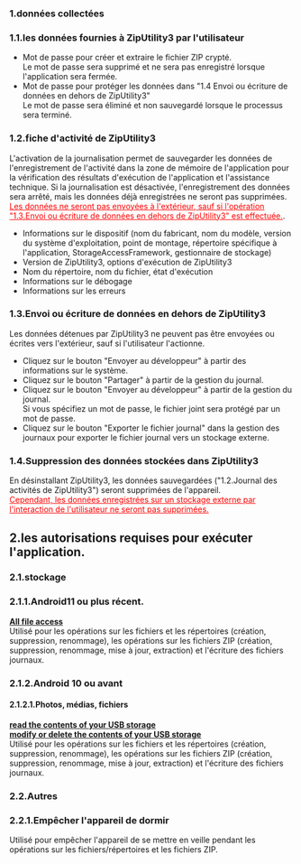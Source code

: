 ### 1.données collectées  
### 1.1.les données fournies à ZipUtility3 par l'utilisateur  

- Mot de passe pour créer et extraire le fichier ZIP crypté.  
Le mot de passe sera supprimé et ne sera pas enregistré lorsque l'application sera fermée.  
- Mot de passe pour protéger les données dans "1.4 Envoi ou écriture de données en dehors de ZipUtility3"  
Le mot de passe sera éliminé et non sauvegardé lorsque le processus sera terminé.  

### 1.2.fiche d'activité de ZipUtility3  

L'activation de la journalisation permet de sauvegarder les données de l'enregistrement de l'activité dans la zone de mémoire de l'application pour la vérification des résultats d'exécution de l'application et l'assistance technique. Si la journalisation est désactivée, l'enregistrement des données sera arrêté, mais les données déjà enregistrées ne seront pas supprimées.  
<span style="color : red ;"><u>Les données ne seront pas envoyées à l'extérieur, sauf si l'opération "1.3.Envoi ou écriture de données en dehors de ZipUtility3" est effectuée.</u></span>.  

- Informations sur le dispositif (nom du fabricant, nom du modèle, version du système d'exploitation, point de montage, répertoire spécifique à l'application, StorageAccessFramework, gestionnaire de stockage)  
- Version de ZipUtility3, options d'exécution de ZipUtility3  
- Nom du répertoire, nom du fichier, état d'exécution  
- Informations sur le débogage  
- Informations sur les erreurs  

### 1.3.Envoi ou écriture de données en dehors de ZipUtility3  

Les données détenues par ZipUtility3 ne peuvent pas être envoyées ou écrites vers l'extérieur, sauf si l'utilisateur l'actionne.  

- Cliquez sur le bouton "Envoyer au développeur" à partir des informations sur le système.  
- Cliquez sur le bouton "Partager" à partir de la gestion du journal.  
- Cliquez sur le bouton "Envoyer au développeur" à partir de la gestion du journal.  
Si vous spécifiez un mot de passe, le fichier joint sera protégé par un mot de passe.  
- Cliquez sur le bouton "Exporter le fichier journal" dans la gestion des journaux pour exporter le fichier journal vers un stockage externe.  

### 1.4.Suppression des données stockées dans ZipUtility3  

En désinstallant ZipUtility3, les données sauvegardées ("1.2.Journal des activités de ZipUtility3") seront supprimées de l'appareil.  
<span style="color : red ;"><u>Cependant, les données enregistrées sur un stockage externe par l'interaction de l'utilisateur ne seront pas supprimées. </u></span>  

## 2.les autorisations requises pour exécuter l'application.  

### 2.1.stockage  

### 2.1.1.Android11 ou plus récent.  
**<u>All file access</u>**  
Utilisé pour les opérations sur les fichiers et les répertoires (création, suppression, renommage), les opérations sur les fichiers ZIP (création, suppression, renommage, mise à jour, extraction) et l'écriture des fichiers journaux.  

### 2.1.2.Android 10 ou avant  

#### 2.1.2.1.Photos, médias, fichiers  
**<u>read the contents of your USB storage</u>**  
**<u>modify or delete the contents of your USB storage</u>**  
Utilisé pour les opérations sur les fichiers et les répertoires (création, suppression, renommage), les opérations sur les fichiers ZIP (création, suppression, renommage, mise à jour, extraction) et l'écriture des fichiers journaux.  

### 2.2.Autres  

### 2.2.1.Empêcher l'appareil de dormir  
Utilisé pour empêcher l'appareil de se mettre en veille pendant les opérations sur les fichiers/répertoires et les fichiers ZIP.  

